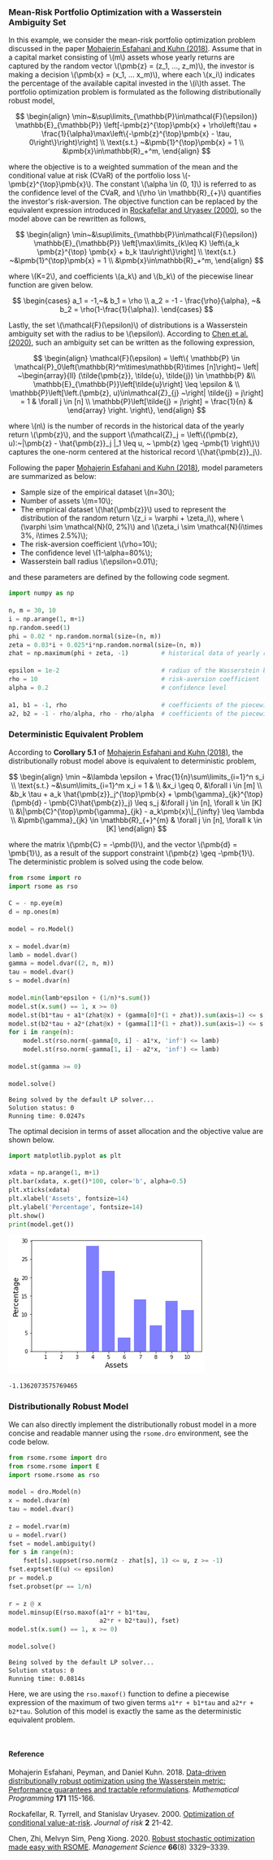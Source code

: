 <script src="https://cdn.mathjax.org/mathjax/latest/MathJax.js?config=TeX-AMS-MML_HTMLorMML" type="text/javascript"></script>

### Mean-Risk Portfolio Optimization with a Wasserstein Ambiguity Set

In this example, we consider the mean-risk portfolio optimization problem discussed in the paper [Mohajerin Esfahani and Kuhn (2018)](#ref1). Assume that in a capital market consisting of \\(m\\) assets whose yearly returns are captured by the random vector \\(\pmb{z} = (z_1, ..., z_m)\\), the investor is making a decision \\(\pmb{x} = (x_1, ... x_m)\\), where each \\(x_i\\) indicates the percentage of the available capital invested in the \\(i\\)th asset. The portfolio optimization problem is formulated as the following distributionally robust model,

$$
\begin{align}
\min~&\sup\limits_{\mathbb{P}\in\mathcal{F}(\epsilon)} \mathbb{E}_{\mathbb{P}} \left[-\pmb{z}^{\top}\pmb{x} + \rho\left(\tau + \frac{1}{\alpha}\max\left\{-\pmb{z}^{\top}\pmb{x} - \tau, 0\right\}\right)\right] \\
\text{s.t.} ~&\pmb{1}^{\top}\pmb{x} = 1 \\
&\pmb{x}\in\mathbb{R}_+^m,
\end{align}
$$

where the objective is to a weighted summation of the mean and the conditional value at risk (CVaR) of the portfolio loss \\(-\pmb{z}^{\top}\pmb{x}\\). The constant \\(\alpha \in (0, 1]\\) is referred to as the confidence level of the CVaR, and \\(\rho \in \mathbb{R}_{+}\\) quantifies the investor's risk-aversion. The objective function can be replaced by the equivalent expression introduced in [Rockafellar and Uryasev (2000)](#ref2), so the model above can be rewritten as follows,

$$
\begin{align}
\min~&\sup\limits_{\mathbb{P}\in\mathcal{F}(\epsilon)} \mathbb{E}_{\mathbb{P}} \left[\max\limits_{k\leq K} \left\{a_k \pmb{z}^{\top} \pmb{x} + b_k \tau\right\}\right] \\
\text{s.t.} ~&\pmb{1}^{\top}\pmb{x} = 1 \\
&\pmb{x}\in\mathbb{R}_+^m,
\end{align}
$$

where \\(K=2\\), and coefficients \\(a_k\\) and \\(b_k\\) of the piecewise linear function are given below.

$$
\begin{cases}
a_1 = -1,~& b_1 = \rho \\
a_2 = -1 - \frac{\rho}{\alpha}, ~& b_2 = \rho(1-\frac{1}{\alpha}).
\end{cases}
$$

Lastly, the set \\(\mathcal{F}(\epsilon)\\) of distributions is a Wasserstein ambiguity set with the radius to be \\(\epsilon\\). According to [Chen et al. (2020)](#ref3), such an ambiguity set can be written as the following expression,

$$
\begin{align}
\mathcal{F}(\epsilon) = \left\{
\mathbb{P} \in \mathcal{P}_0\left(\mathbb{R}^m\times\mathbb{R}\times [n]\right)~ \left|
~\begin{array}{ll}
(\tilde{\pmb{z}}, \tilde{u}, \tilde{j}) \in \mathbb{P} &\\
\mathbb{E}_{\mathbb{P}}\left[\tilde{u}\right] \leq \epsilon & \\
\mathbb{P}\left[\left.(\pmb{z}, u)\in\mathcal{Z}_{j} ~\right| \tilde{j} = j\right] = 1 & \forall j \in [n] \\
\mathbb{P}\left[\tilde{j} = j\right] = \frac{1}{n} &
\end{array}
\right.
\right\},
\end{align}
$$

where \\(n\\) is the number of records in the historical data of the yearly return \\(\pmb{z}\\), and the support \\(\mathcal{Z}_j = \left\\{(\pmb{z}, u):~\|\pmb{z} - \hat{\pmb{z}}_j \|_1 \leq u, ~ \pmb{z} \geq -\pmb{1} \right\\}\\) captures the one-norm centered at the historical record \\(\hat{\pmb{z}}_j\\). 

Following the paper [Mohajerin Esfahani and Kuhn (2018)](#ref1), model parameters are summarized as below:

- Sample size of the empirical dataset \\(n=30\\);
- Number of assets \\(m=10\\);
- The empirical dataset \\(\hat{\pmb{z}}\\) used to represent the distribution of the random return \\(z_i = \varphi + \zeta_i\\), where \\(\varphi \sim \mathcal{N}(0, 2\%)\\) and \\(\zeta_i \sim \mathcal{N}(i\times 3\%, i\times 2.5\%)\\);
- The risk-aversion coefficient \\(\rho=10\\);
- The confidence level \\(1-\alpha=80\%\\);
- Wasserstein ball radius \\(\epsilon=0.01\\);

and these parameters are defined by the following code segment. 

```python
import numpy as np

n, m = 30, 10
i = np.arange(1, m+1)
np.random.seed(1)
phi = 0.02 * np.random.normal(size=(n, m))
zeta = 0.03*i + 0.025*i*np.random.normal(size=(n, m))
zhat = np.maximum(phi + zeta, -1)         # historical data of yearly return

epsilon = 1e-2                            # radius of the Wasserstein ball
rho = 10                                  # risk-aversion coefficient
alpha = 0.2                               # confidence level

a1, b1 = -1, rho                          # coefficients of the piecewise expression
a2, b2 = -1 - rho/alpha, rho - rho/alpha  # coefficients of the piecewise expression
```


### Deterministic Equivalent Problem

According to <b>Corollary 5.1</b> of [Mohajerin Esfahani and Kuhn (2018)](#ref1), the distributionally robust model above is equivalent to deterministic problem,

$$
\begin{align}
\min ~&\lambda \epsilon + \frac{1}{n}\sum\limits_{i=1}^n s_i \\
\text{s.t.} ~&\sum\limits_{i=1}^m x_i = 1 & \\
&x_i \geq 0, &\forall i \in [m] \\
&b_k \tau + a_k \hat{\pmb{z}}_j^{\top}\pmb{x} + \pmb{\gamma}_{jk}^{\top}(\pmb{d} - \pmb{C}\hat{\pmb{z}}_j) \leq s_j &\forall j \in [n], \forall k \in [K] \\
&\|\pmb{C}^{\top}\pmb{\gamma}_{jk} - a_k\pmb{x}\|_{\infty} \leq \lambda \\
&\pmb{\gamma}_{jk} \in \mathbb{R}_{+}^{m} & \forall j \in [n], \forall k \in [K]
\end{align}
$$

where the matrix \\(\pmb{C} = -\pmb{I}\\), and the vector \\(\pmb{d} = \pmb{1}\\), as a result of the support constraint \\(\pmb{z} \geq -\pmb{1}\\). The deterministic problem is solved using the code below.

```python
from rsome import ro
import rsome as rso

C = - np.eye(m)
d = np.ones(m)

model = ro.Model()

x = model.dvar(m)
lamb = model.dvar()
gamma = model.dvar((2, n, m))
tau = model.dvar()
s = model.dvar(n)

model.min(lamb*epsilon + (1/n)*s.sum())
model.st(x.sum() == 1, x >= 0)
model.st(b1*tau + a1*(zhat@x) + (gamma[0]*(1 + zhat)).sum(axis=1) <= s)
model.st(b2*tau + a2*(zhat@x) + (gamma[1]*(1 + zhat)).sum(axis=1) <= s)
for i in range(n):
    model.st(rso.norm(-gamma[0, i] - a1*x, 'inf') <= lamb)
    model.st(rso.norm(-gamma[1, i] - a2*x, 'inf') <= lamb)

model.st(gamma >= 0)

model.solve()
```

    Being solved by the default LP solver...
    Solution status: 0
    Running time: 0.0247s

The optimal decision in terms of asset allocation and the objective value are shown below.

```python
import matplotlib.pyplot as plt

xdata = np.arange(1, m+1)
plt.bar(xdata, x.get()*100, color='b', alpha=0.5)
plt.xticks(xdata)
plt.xlabel('Assets', fontsize=14)
plt.ylabel('Percentage', fontsize=14)
plt.show()
print(model.get())
```

![png](wass_portfolio_sol.png)

    -1.1362073575769465


### Distributionally Robust Model

We can also directly implement the distributionally robust model in a more concise and readable manner using the `rsome.dro` environment, see the code below.

```python
from rsome.rsome import dro
from rsome.rsome import E
import rsome.rsome as rso

model = dro.Model(n)
x = model.dvar(m)
tau = model.dvar()

z = model.rvar(m)
u = model.rvar()
fset = model.ambiguity()
for s in range(n):
    fset[s].suppset(rso.norm(z - zhat[s], 1) <= u, z >= -1)
fset.exptset(E(u) <= epsilon)
pr = model.p
fset.probset(pr == 1/n)

r = z @ x
model.minsup(E(rso.maxof(a1*r + b1*tau, 
                         a2*r + b2*tau)), fset)
model.st(x.sum() == 1, x >= 0)

model.solve()
```

    Being solved by the default LP solver...
    Solution status: 0
    Running time: 0.0814s

Here, we are using the `rso.maxof()` function to define a piecewise expression of the maximum of two given terms `a1*r + b1*tau` and `a2*r + b2*tau`. Solution of this model is exactly the same as the deterministic equivalent problem. 


<br>

#### Reference

<a id="ref1"></a>

Mohajerin Esfahani, Peyman, and Daniel Kuhn. 2018. [Data-driven distributionally robust optimization using the Wasserstein metric: Performance guarantees and tractable reformulations](https://link.springer.com/article/10.1007/s10107-017-1172-1). <i>Mathematical Programming</i> <b>171</b> 115-166.

<a id="ref2"></a>

Rockafellar, R. Tyrrell, and Stanislav Uryasev. 2000. [Optimization of conditional value-at-risk](https://citeseerx.ist.psu.edu/document?repid=rep1&type=pdf&doi=0df3ccfb652189488337202933d4151fc20ac31d). <i>Journal of risk</i> <b>2</b> 21-42.

<a id="ref3"></a>

Chen, Zhi, Melvyn Sim, Peng Xiong. 2020. [Robust stochastic optimization made easy with RSOME](https://pubsonline.informs.org/doi/abs/10.1287/mnsc.2020.3603). <i>Management Science</i> <b>66</b>(8) 3329–3339.